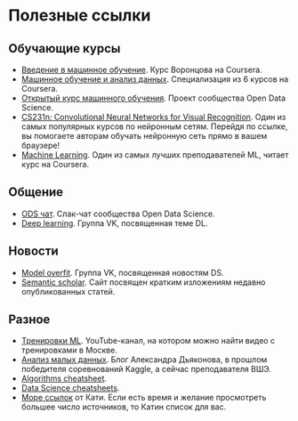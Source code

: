 # Полезные ссылки

## Обучающие курсы

* [Введение в машинное обучение](https://www.coursera.org/learn/vvedenie-mashinnoe-obuchenie). Курс Воронцова на Coursera.
* [Машинное обучение и анализ данных](https://ru.coursera.org/specializations/machine-learning-data-analysis). Специализация из 6 курсов на Coursera.
* [Открытый курс машинного обучения](https://habrahabr.ru/company/ods/blog/322626/). Проект сообщества Open Data Science.
* [CS231n: Convolutional Neural Networks for Visual Recognition](http://cs231n.stanford.edu/). Один из самых популярных курсов по нейронным сетям. Перейдя по ссылке, вы помогаете авторам обучать нейронную сеть прямо в вашем браузере!
* [Machine Learning](https://ru.coursera.org/learn/machine-learning). Один из самых лучших преподавателей ML, читает курс на Coursera.

## Общение
* [ODS чат](https://opendatascience.slack.com/). Слак-чат сообщества Open Data Science.
* [Deep learning](https://vk.com/deeplearning). Группа VK, посвященная теме DL.

## Новости
* [Model overfit](https://vk.com/modeloverfit).
 Группа VK, посвященная новостям DS.
* [Semantic scholar](https://www.semanticscholar.org/). Сайт посвящен кратким изложениям недавно опубликованных статей.

## Разное
* [Тренировки ML](https://www.youtube.com/channel/UCeq6ZIlvC9SVsfhfKnSvM9w). YouTube-канал, на котором можно найти видео с тренировками в Москве.
* [Анализ малых данных](https://alexanderdyakonov.wordpress.com/). Блог Александра Дьяконова, в прошлом победителя соревнований Kaggle, а сейчас преподавателя ВШЭ.
* [Algorithms cheatsheet](http://scikit-learn.org/stable/tutorial/machine_learning_map/).
* [Data Science cheatsheets](https://startupsventurecapital.com/essential-cheat-sheets-for-machine-learning-and-deep-learning-researchers-efb6a8ebd2e5).
* [Море ссылок](https://github.com/demidovakatya/vvedenie-mashinnoe-obuchenie) от Кати. Если есть время и желание просмотреть большее число источников, то Катин список для вас.





